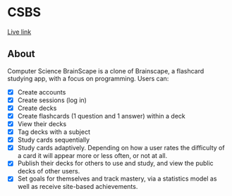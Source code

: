# CSBS

[Live link][heroku]

[heroku]: https://csbs.herokuapp.com/

## About
Computer Science BrainScape is a clone of Brainscape, a flashcard studying app,
with a focus on programming. Users can:

- [x] Create accounts
- [x] Create sessions (log in)
- [x] Create decks
- [x] Create flashcards (1 question and 1 answer) within a deck
- [x] View their decks
- [x] Tag decks with a subject
- [x] Study cards sequentially
- [x] Study cards adaptively. Depending on how a user rates the difficulty of a card it will appear
more or less often, or not at all.
- [x] Publish their decks for others to use and study, and view the public decks of other users.
- [x] Set goals for themselves and track mastery, via a statistics model as well as receive site-based achievements.
